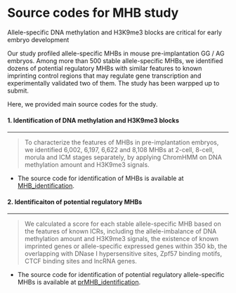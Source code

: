 # Source codes for MHB study



Allele-specific DNA methylation and H3K9me3 blocks are critical for early embryo development



Our study profiled allele-specific MHBs in mouse pre-implantation GG / AG embryos. Among more than 500 stable allele-specific MHBs, we identified dozens of potential regulatory MHBs with similar features to known imprinting control regions that may regulate gene transcription and experimentally validated two of them. The study has been warpped up to submit.



Here, we provided main source codes for the study.

#### 1. Identification of DNA methylation and H3K9me3 blocks

---------------------------------------------------------------------------------------------------------------------------------------------------------------

> To characterize the features of MHBs in pre-implantation embryos, we identified 6,002, 6,197, 6,622 and 8,108 MHBs at 2-cell, 8-cell, morula and ICM stages separately, by applying ChromHMM on DNA methylation amount and H3K9me3 signals.

+ The source code for identification of MHBs is available at	[MHB_identification](MHB_identification/).

#### 2. Identificaiton of potential regulatory MHBs
------------------------------------------------------------------------------------------------------------------------------

> We calculated a score for each stable allele-specific MHB based on the features of known ICRs, including the allele-imbalance of DNA methylation amount and H3K9me3 signals, the existence of known imprinted genes or allele-specific expressed genes within 350 kb, the overlapping with DNase I hypersensitive sites, Zpf57 binding motifs, CTCF binding sites and lncRNA genes. 

+ The source code for identification of potential regulatory allele-specific MHBs is available at [prMHB_identification](prMHB_identification/).

  

